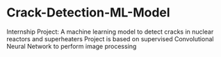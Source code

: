 # Crack-Detection-ML-Model
Internship Project: A machine learning model to detect cracks in nuclear reactors and superheaters
Project is based on supervised Convolutional Neural Network to perform image processing
